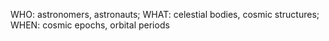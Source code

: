 WHO: astronomers, astronauts; WHAT: celestial bodies, cosmic structures; WHEN: cosmic epochs, orbital periods
